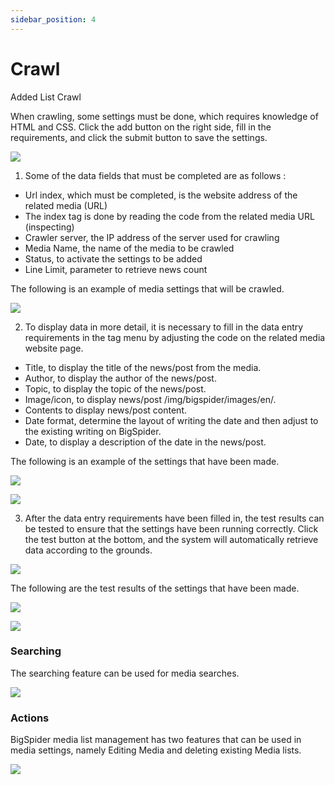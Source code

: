 ```yaml
---
sidebar_position: 4
---
```


# Crawl

Added List Crawl

When crawling, some settings must be done, which requires knowledge of HTML and CSS. Click the add button on the right side, fill in the requirements, and click the submit button to save the settings.

![](/img/bigspider/images/en//image27.png)

1.  Some of the data fields that must be completed are as follows :

- Url index, which must be completed, is the website address of the related media (URL)
- The index tag is done by reading the code from the related media URL (inspecting)
- Crawler server, the IP address of the server used for crawling
- Media Name, the name of the media to be crawled
- Status, to activate the settings to be added
- Line Limit, parameter to retrieve news count

The following is an example of media settings that will be crawled.

![](/img/bigspider/images/en//image26.png)

2.  To display data in more detail, it is necessary to fill in the data entry requirements in the tag menu by adjusting the code on the related media website page.

- Title, to display the title of the news/post from the media.
- Author, to display the author of the news/post.
- Topic, to display the topic of the news/post.
- Image/icon, to display news/post /img/bigspider/images/en/.
- Contents to display news/post content.
- Date format, determine the layout of writing the date and then adjust to the existing writing on BigSpider.
- Date, to display a description of the date in the news/post.

The following is an example of the settings that have been made.

![](/img/bigspider/images/en//image29.png)

![](/img/bigspider/images/en//image24.png)

3.  After the data entry requirements have been filled in, the test results can be tested to ensure that the settings have been running correctly. Click the test button at the bottom, and the system will automatically retrieve data according to the grounds.

![](/img/bigspider/images/en//image7.png)

The following are the test results of the settings that have been made.

![](/img/bigspider/images/en//image21.png)

![](/img/bigspider/images/en//image5.png)

### Searching

The searching feature can be used for media searches.

![](/img/bigspider/images/en//image11.png)

### Actions

BigSpider media list management has two features that can be used in media settings, namely Editing Media and deleting existing Media lists.

![](/img/bigspider/images/en//image14.png)
